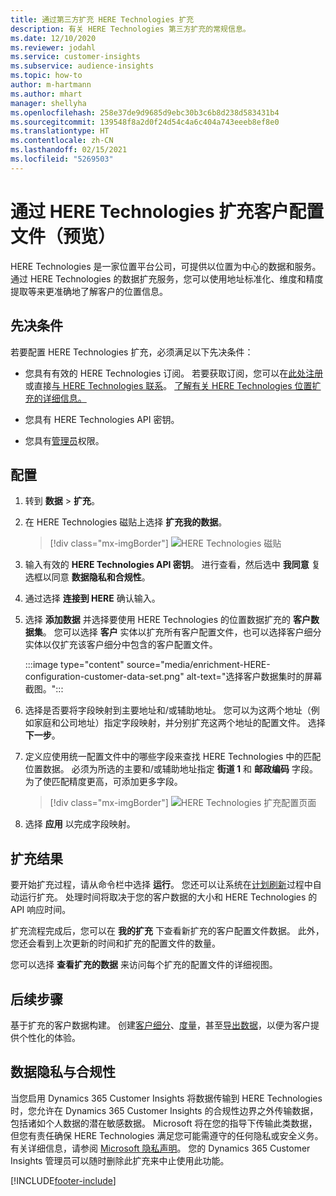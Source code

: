 ```yaml
---
title: 通过第三方扩充 HERE Technologies 扩充
description: 有关 HERE Technologies 第三方扩充的常规信息。
ms.date: 12/10/2020
ms.reviewer: jodahl
ms.service: customer-insights
ms.subservice: audience-insights
ms.topic: how-to
author: m-hartmann
ms.author: mhart
manager: shellyha
ms.openlocfilehash: 258e37de9d9685d9ebc30b3c6b8d238d583431b4
ms.sourcegitcommit: 139548f8a2d0f24d54c4a6c404a743eeeb8ef8e0
ms.translationtype: HT
ms.contentlocale: zh-CN
ms.lasthandoff: 02/15/2021
ms.locfileid: "5269503"
---
```

# <a name="enrichment-of-customer-profiles-with-here-technologies-preview"></a>通过 HERE Technologies 扩充客户配置文件（预览）

HERE Technologies 是一家位置平台公司，可提供以位置为中心的数据和服务。 通过 HERE Technologies 的数据扩充服务，您可以使用地址标准化、维度和精度提取等来更准确地了解客户的位置信息。

## <a name="prerequisites"></a>先决条件

若要配置 HERE Technologies 扩充，必须满足以下先决条件：

- 您具有有效的 HERE Technologies 订阅。 若要获取订阅，您可以在[此处注册](https://developer.here.com/sign-up?utm_medium=referral&utm_source=Microsoft-Dynamics-CI&create=Freemium-Basic)或直接[与 HERE Technologies 联系](https://developer.here.com/help?utm_medium=referral&utm_source=Microsoft-Dynamics-CI#how-can-we-help-you)。 [了解有关 HERE Technologies 位置扩充的详细信息。](https://developer.here.com/location-enrichment?cid=Dev-MicrosoftDynamics-DB-0-Dev-&utm_source=MicrosoftDynamics&utm_medium=referral&utm_campaign=Online_Dev_ReferralMicrosoft)

- 您具有 HERE Technologies API 密钥。

- 您具有[管理员](permissions.md#administrator)权限。

## <a name="configuration"></a>配置

1. 转到 **数据** > **扩充**。

1. 在 HERE Technologies 磁贴上选择 **扩充我的数据**。

   > [!div class="mx-imgBorder"]
   > ![HERE Technologies 磁贴](media/HERE-tile.png "HERE Technologies 磁贴")

1. 输入有效的 **HERE Technologies API 密钥**。 进行查看，然后选中 **我同意** 复选框以同意 **数据隐私和合规性**。 

1. 通过选择 **连接到 HERE** 确认输入。

1.  选择 **添加数据** 并选择要使用 HERE Technologies 的位置数据扩充的 **客户数据集**。 您可以选择 **客户** 实体以扩充所有客户配置文件，也可以选择客户细分实体以仅扩充该客户细分中包含的客户配置文件。

    :::image type="content" source="media/enrichment-HERE-configuration-customer-data-set.png" alt-text="选择客户数据集时的屏幕截图。":::

1. 选择是否要将字段映射到主要地址和/或辅助地址。 您可以为这两个地址（例如家庭和公司地址）指定字段映射，并分别扩充这两个地址的配置文件。 选择 **下一步**。

1. 定义应使用统一配置文件中的哪些字段来查找 HERE Technologies 中的匹配位置数据。 必须为所选的主要和/或辅助地址指定 **街道 1** 和 **邮政编码** 字段。 为了使匹配精度更高，可添加更多字段。

   > [!div class="mx-imgBorder"]
   > ![HERE Technologies 扩充配置页面](media/enrichment-HERE-configuration.png "HERE Technologies 扩充配置页面")

1. 选择 **应用** 以完成字段映射。

## <a name="enrichment-results"></a>扩充结果

要开始扩充过程，请从命令栏中选择 **运行**。 您还可以让系统在[计划刷新](system.md#schedule-tab)过程中自动运行扩充。 处理时间将取决于您的客户数据的大小和 HERE Technologies 的 API 响应时间。

扩充流程完成后，您可以在 **我的扩充** 下查看新扩充的客户配置文件数据。 此外，您还会看到上次更新的时间和扩充的配置文件的数量。

您可以选择 **查看扩充的数据** 来访问每个扩充的配置文件的详细视图。

## <a name="next-steps"></a>后续步骤

基于扩充的客户数据构建。 创建[客户细分](segments.md)、[度量](measures.md)，甚至[导出数据](export-destinations.md)，以便为客户提供个性化的体验。

## <a name="data-privacy-and-compliance"></a>数据隐私与合规性

当您启用 Dynamics 365 Customer Insights 将数据传输到 HERE Technologies 时，您允许在 Dynamics 365 Customer Insights 的合规性边界之外传输数据，包括诸如个人数据的潜在敏感数据。 Microsoft 将在您的指导下传输此类数据，但您有责任确保 HERE Technologies 满足您可能需遵守的任何隐私或安全义务。 有关详细信息，请参阅 [Microsoft 隐私声明](https://go.microsoft.com/fwlink/?linkid=396732)。
您的 Dynamics 365 Customer Insights 管理员可以随时删除此扩充来中止使用此功能。


[!INCLUDE[footer-include](../includes/footer-banner.md)]